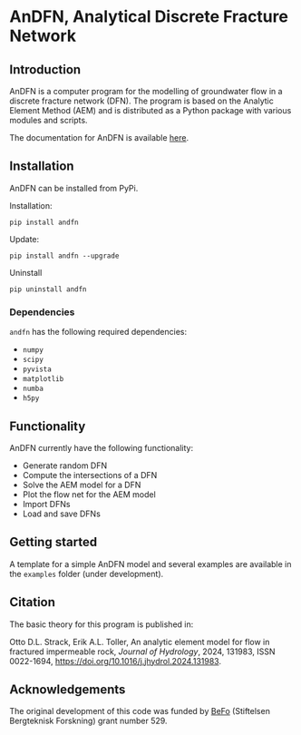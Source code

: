# AnDFN, Analytical Discrete Fracture Network

## Introduction
AnDFN is a computer program for the modelling of groundwater flow in a discrete fracture network (DFN). The program is based on the Analytic Element Method (AEM) and is distributed as a Python package with various modules and scripts.

The documentation for AnDFN is available [here](https://eriktoller.github.io/andfn/).

## Installation
AnDFN can be installed from PyPi.

Installation:
```
pip install andfn
```

Update:
```
pip install andfn --upgrade
```

Uninstall
```
pip uninstall andfn
```

### Dependencies
`andfn` has the following required dependencies:
- `numpy`
- `scipy`
- `pyvista`
- `matplotlib`
- `numba`
- `h5py`

## Functionality
AnDFN currently have the following functionality:
- Generate random DFN
- Compute the intersections of a DFN
- Solve the AEM model for a DFN
- Plot the flow net for the AEM model
- Import DFNs
- Load and save DFNs

## Getting started
A template for a simple AnDFN model and several examples are available in the `examples` folder (under development).

## Citation
The basic theory for this program is published in:

Otto D.L. Strack, Erik A.L. Toller, An analytic element model for flow in fractured impermeable rock, *Journal of Hydrology*, 2024, 131983, ISSN 0022-1694, https://doi.org/10.1016/j.jhydrol.2024.131983.

## Acknowledgements
The original development of this code was funded by [BeFo](https://www.befo.se) (Stiftelsen Bergteknisk Forskning) grant number 529.
